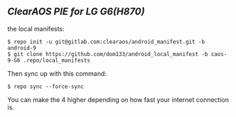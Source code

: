 _ClearAOS PIE for LG G6(H870)_
---------------------------

the local manifests:

	$ repo init -u git@gitlab.com:clearaos/android_manifest.git -b android-9
	$ git clone https://github.com/dom133/android_local_manifest -b caos-9-G6 .repo/local_manifests

Then sync up with this command:

	$ repo sync --force-sync
	
You can make the 4 higher depending on how fast your internet connection is. 
